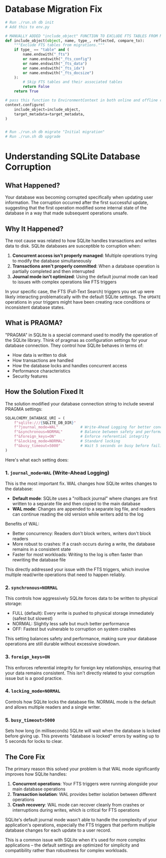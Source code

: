 # Database Migration Fix

```python
# Run ./run.sh db init
# Add this to env.py

# MANUALLY ADDED "include_object" FUNCTION TO EXCLUDE FTS TABLES FROM MIGRATIONS
def include_object(object, name, type_, reflected, compare_to):
    """Exclude FTS tables from migrations."""
    if type_ == "table" and (
        name.endswith("_fts")
        or name.endswith("_fts_config")
        or name.endswith("_fts_data")
        or name.endswith("_fts_idx")
        or name.endswith("_fts_docsize")
    ):
        # Skip FTS tables and their associated tables
        return False
    return True

# pass this function to EnvironmentContext in both online and offline contexts
context.configure(
    include_object=include_object,
    target_metadata=target_metadata,
)


# Run ./run.sh db migrate "Initial migration"
# Run ./run.sh db upgrade
```


# Understanding SQLite Database Corruption

## What Happened?

Your database was becoming corrupted specifically when updating user information. The corruption occurred after the first successful update, suggesting that the first operation modified some internal state of the database in a way that made subsequent operations unsafe.

## Why It Happened?

The root cause was related to how SQLite handles transactions and writes data to disk. SQLite databases are susceptible to corruption when:

1. **Concurrent access isn't properly managed**: Multiple operations trying to modify the database simultaneously
2. **Transactions aren't properly committed**: When a database operation is partially completed and then interrupted
3. **Journal mode isn't optimized**: Using the default journal mode can lead to issues with complex operations like FTS triggers

In your specific case, the FTS (Full-Text Search) triggers you set up were likely interacting problematically with the default SQLite settings. The `UPDATE` operations in your triggers might have been creating race conditions or inconsistent database states.

## What is PRAGMA?

"PRAGMA" in SQLite is a special command used to modify the operation of the SQLite library. Think of pragmas as configuration settings for your database connection. They control how SQLite behaves in terms of:

- How data is written to disk
- How transactions are handled
- How the database locks and handles concurrent access
- Performance characteristics
- Security features

## How the Solution Fixed It

The solution modified your database connection string to include several PRAGMA settings:

```python
SQLALCHEMY_DATABASE_URI = (
    f"sqlite:///{SQLITE_DB_DIR}"
    f"?journal_mode=WAL"          # Write-Ahead Logging for better concurrency
    f"&synchronous=NORMAL"        # Balance between safety and performance
    f"&foreign_keys=ON"           # Enforce referential integrity
    f"&locking_mode=NORMAL"       # Standard locking
    f"&busy_timeout=5000"         # Wait 5 seconds on busy before failing
)
```

Here's what each setting does:

### 1. `journal_mode=WAL` (Write-Ahead Logging)
This is the most important fix. WAL changes how SQLite writes changes to the database:

- **Default mode**: SQLite uses a "rollback journal" where changes are first written to a separate file and then copied to the main database
- **WAL mode**: Changes are appended to a separate log file, and readers can continue reading the old version while writers add to the log

Benefits of WAL:
- Better concurrency: Readers don't block writers, writers don't block readers
- More robust to crashes: If a crash occurs during a write, the database remains in a consistent state
- Faster for most workloads: Writing to the log is often faster than rewriting the database file

This directly addressed your issue with the FTS triggers, which involve multiple read/write operations that need to happen reliably.

### 2. `synchronous=NORMAL`
This controls how aggressively SQLite forces data to be written to physical storage:

- FULL (default): Every write is pushed to physical storage immediately (safest but slowest)
- NORMAL: Slightly less safe but much better performance
- OFF: Fastest but vulnerable to corruption on system crashes

This setting balances safety and performance, making sure your database operations are still durable without excessive slowdown.

### 3. `foreign_keys=ON`
This enforces referential integrity for foreign key relationships, ensuring that your data remains consistent. This isn't directly related to your corruption issue but is a good practice.

### 4. `locking_mode=NORMAL`
Controls how SQLite locks the database file. NORMAL mode is the default and allows multiple readers and a single writer.

### 5. `busy_timeout=5000`
Sets how long (in milliseconds) SQLite will wait when the database is locked before giving up. This prevents "database is locked" errors by waiting up to 5 seconds for locks to clear.

## The Core Fix

The primary reason this solved your problem is that WAL mode significantly improves how SQLite handles:

1. **Concurrent operations**: Your FTS triggers were running alongside your main database operations
2. **Transaction isolation**: WAL provides better isolation between different operations
3. **Crash recovery**: WAL mode can recover cleanly from crashes or interruptions during writes, which is critical for FTS operations

SQLite's default journal mode wasn't able to handle the complexity of your application's operations, especially the FTS triggers that perform multiple database changes for each update to a user record.

This is a common issue with SQLite when it's used for more complex applications – the default settings are optimized for simplicity and compatibility rather than robustness for complex workloads.

